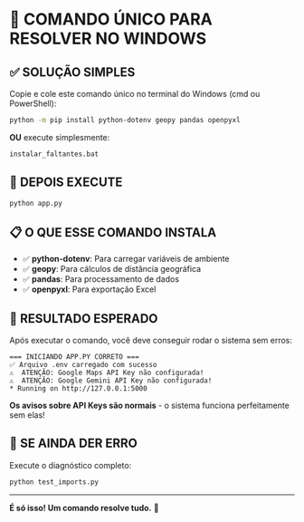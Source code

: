 # 🚀 COMANDO ÚNICO PARA RESOLVER NO WINDOWS

## ✅ SOLUÇÃO SIMPLES

Copie e cole este comando único no terminal do Windows (cmd ou PowerShell):

```bash
python -m pip install python-dotenv geopy pandas openpyxl
```

**OU** execute simplesmente:

```bash
instalar_faltantes.bat
```

## 🎯 DEPOIS EXECUTE

```bash
python app.py
```

## 📋 O QUE ESSE COMANDO INSTALA

- ✅ **python-dotenv**: Para carregar variáveis de ambiente
- ✅ **geopy**: Para cálculos de distância geográfica
- ✅ **pandas**: Para processamento de dados
- ✅ **openpyxl**: Para exportação Excel

## 🎉 RESULTADO ESPERADO

Após executar o comando, você deve conseguir rodar o sistema sem erros:

```
=== INICIANDO APP.PY CORRETO ===
✅ Arquivo .env carregado com sucesso
⚠️  ATENÇÃO: Google Maps API Key não configurada!
⚠️  ATENÇÃO: Google Gemini API Key não configurada!
* Running on http://127.0.0.1:5000
```

**Os avisos sobre API Keys são normais** - o sistema funciona perfeitamente sem elas!

## 🔧 SE AINDA DER ERRO

Execute o diagnóstico completo:

```bash
python test_imports.py
```

---

**É só isso! Um comando resolve tudo.** 🎯